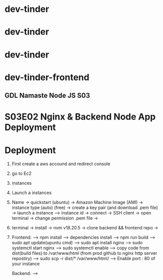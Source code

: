 # dev-tinder
# dev-tinder
# dev-tinder

# dev-tinder-frontend

## GDL Namaste Node JS S03

# S03E02 Nginx & Backend Node App Deployment

# Deployment

1. First create a aws accound and redirect console
2. go to Ec2
3. instances
4. Launch a instances
5. Name -> quickstart (ubuntu) -> Amazon Machine Image (AMI) -> instance type (auto) (free) -> create a key pair (and download .pem file) -> launch a instance --> instance id -> connect -> SSH client -> open terminal -> change permission .pem file ->  
5. terminal -> install -> nvm v18.20.5 -> clone backend && frontend repo -> 
6. Frontend:
      --> npm install --> dependencies install
      --> npm run build
      --> sudo apt update(upuntu cmd)
      --> sudo apt install nginx
      --> sudo systemctl start nginx 
      --> sudo systemctl enable
      --> copy code from dist(build files) to /var/www/html (from prod github to nginx http server repostiry)
      --> sudo scp -r  dist/* /var/www/html/
      --> Enable port : 80 of your instance   

   Backend: 
      -->
